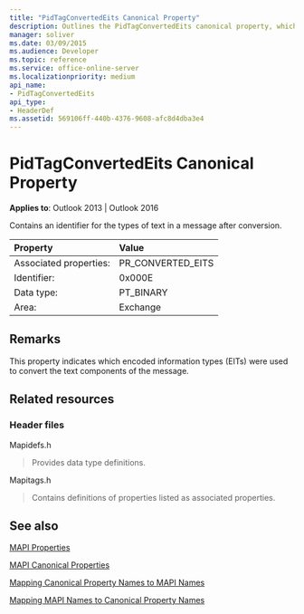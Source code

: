```yaml
---
title: "PidTagConvertedEits Canonical Property"
description: Outlines the PidTagConvertedEits canonical property, which contains an identifier for the types of text in a message after conversion.
manager: soliver
ms.date: 03/09/2015
ms.audience: Developer
ms.topic: reference
ms.service: office-online-server
ms.localizationpriority: medium
api_name:
- PidTagConvertedEits
api_type:
- HeaderDef
ms.assetid: 569106ff-440b-4376-9608-afc8d4dba3e4
---
```


# PidTagConvertedEits Canonical Property

  
  
**Applies to**: Outlook 2013 | Outlook 2016 
  
Contains an identifier for the types of text in a message after conversion.
  
|Property|Value|
|:-----|:-----|
|Associated properties:  <br/> |PR_CONVERTED_EITS  <br/> |
|Identifier:  <br/> |0x000E  <br/> |
|Data type:  <br/> |PT_BINARY  <br/> |
|Area:  <br/> |Exchange  <br/> |
   
## Remarks

This property indicates which encoded information types (EITs) were used to convert the text components of the message.
  
## Related resources

### Header files

Mapidefs.h
  
> Provides data type definitions.
    
Mapitags.h
  
> Contains definitions of properties listed as associated properties.
    
## See also



[MAPI Properties](mapi-properties.md)
  
[MAPI Canonical Properties](mapi-canonical-properties.md)
  
[Mapping Canonical Property Names to MAPI Names](mapping-canonical-property-names-to-mapi-names.md)
  
[Mapping MAPI Names to Canonical Property Names](mapping-mapi-names-to-canonical-property-names.md)

